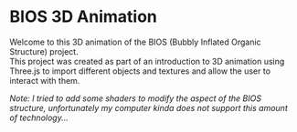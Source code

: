 # BIOS 3D Animation
Welcome to this 3D animation of the BIOS (Bubbly Inflated Organic Structure) project.  
This project was created as part of an introduction to 3D animation using Three.js to import different objects and textures and allow the user to interact with them.

*Note: I tried to add some shaders to modify the aspect of the BIOS structure, unfortunately my computer kinda does not support this amount of technology...*


